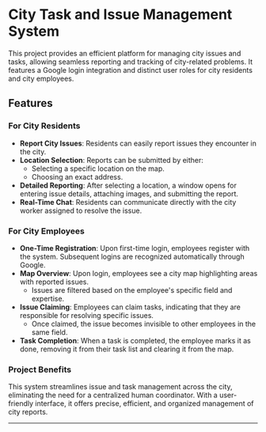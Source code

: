# City Task and Issue Management System

This project provides an efficient platform for managing city issues and tasks, allowing seamless reporting and tracking of city-related problems. It features a Google login integration and distinct user roles for city residents and city employees.

## Features

### For City Residents
- **Report City Issues**: Residents can easily report issues they encounter in the city.
- **Location Selection**: Reports can be submitted by either:
  - Selecting a specific location on the map.
  - Choosing an exact address.
- **Detailed Reporting**: After selecting a location, a window opens for entering issue details, attaching images, and submitting the report.
- **Real-Time Chat**: Residents can communicate directly with the city worker assigned to resolve the issue.

### For City Employees
- **One-Time Registration**: Upon first-time login, employees register with the system. Subsequent logins are recognized automatically through Google.
- **Map Overview**: Upon login, employees see a city map highlighting areas with reported issues.
  - Issues are filtered based on the employee's specific field and expertise.
- **Issue Claiming**: Employees can claim tasks, indicating that they are responsible for resolving specific issues.
  - Once claimed, the issue becomes invisible to other employees in the same field.
- **Task Completion**: When a task is completed, the employee marks it as done, removing it from their task list and clearing it from the map.

### Project Benefits
This system streamlines issue and task management across the city, eliminating the need for a centralized human coordinator. With a user-friendly interface, it offers precise, efficient, and organized management of city reports.

---

